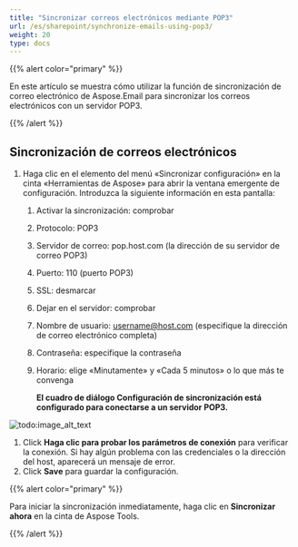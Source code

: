 ```yaml
---
title: "Sincronizar correos electrónicos mediante POP3"
url: /es/sharepoint/synchronize-emails-using-pop3/
weight: 20
type: docs
---
```



{{% alert color="primary" %}}

En este artículo se muestra cómo utilizar la función de sincronización de correo electrónico de Aspose.Email para sincronizar los correos electrónicos con un servidor POP3.

{{% /alert %}}
## **Sincronización de correos electrónicos**
1. Haga clic en el elemento del menú «Sincronizar configuración» en la cinta «Herramientas de Aspose» para abrir la ventana emergente de configuración. Introduzca la siguiente información en esta pantalla:
   1. Activar la sincronización: comprobar
   1. Protocolo: POP3
   1. Servidor de correo: pop.host.com (la dirección de su servidor de correo POP3)
   1. Puerto: 110 (puerto POP3)
   1. SSL: desmarcar
   1. Dejar en el servidor: comprobar
   1. Nombre de usuario: username@host.com (especifique la dirección de correo electrónico completa)
   1. Contraseña: especifique la contraseña
   1. Horario: elige «Minutamente» y «Cada 5 minutos» o lo que más te convenga

      **El cuadro de diálogo Configuración de sincronización está configurado para conectarse a un servidor POP3.**

![todo:image_alt_text](synchronize-emails-using-pop3_1.png)




1. Click **Haga clic para probar los parámetros de conexión** para verificar la conexión. Si hay algún problema con las credenciales o la dirección del host, aparecerá un mensaje de error.
1. Click **Save** para guardar la configuración.

{{% alert color="primary" %}}

Para iniciar la sincronización inmediatamente, haga clic en **Sincronizar ahora** en la cinta de Aspose Tools.

{{% /alert %}}
